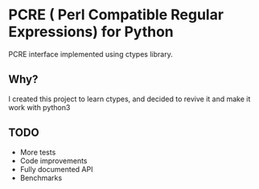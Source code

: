 # PCRE ( Perl Compatible Regular Expressions) for Python
PCRE interface implemented using ctypes library. 

## Why?
I created this project to learn ctypes, and decided to revive it and make it work with python3


## TODO

- More tests
- Code improvements
- Fully documented API
- Benchmarks

